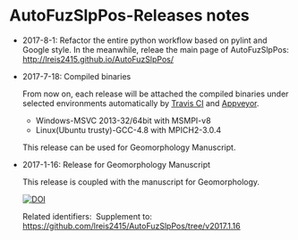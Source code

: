 # AutoFuzSlpPos-Releases notes

+ 2017-8-1: Refactor the entire python workflow based on pylint and Google style. In the meanwhile, releae the main page of AutoFuzSlpPos: http://lreis2415.github.io/AutoFuzSlpPos/
+ 2017-7-18: Compiled binaries

  From now on, each release will be attached the compiled binaries under selected environments automatically by [Travis CI](https://travis-ci.org/lreis2415/AutoFuzSlpPos) and [Appveyor](https://ci.appveyor.com/project/lreis-2415/autofuzslppos).

  + Windows-MSVC 2013-32/64bit with MSMPI-v8
  + Linux(Ubuntu trusty)-GCC-4.8 with MPICH2-3.0.4

  This release can be used for Geomorphology Manuscript.


+ 2017-1-16: Release for Geomorphology Manuscript

  This release is coupled with the manuscript for Geomorphology.

  [![DOI](https://zenodo.org/badge/DOI/10.5281/zenodo.831377.svg)](https://doi.org/10.5281/zenodo.831377)

  Related identifiers:
​	Supplement to: https://github.com/lreis2415/AutoFuzSlpPos/tree/v2017.1.16
